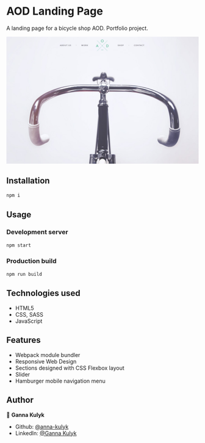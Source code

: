 # AOD Landing Page

A landing page for a bicycle shop AOD. Portfolio project.

![Screenshot](https://raw.githubusercontent.com/anna-kulyk/AOD_Landing/master/src/assets/AOD.jpg)

## Installation

```bash
npm i
```

## Usage

### Development server

```bash
npm start
```

### Production build

```bash
npm run build
```

## Technologies used

- HTML5
- CSS, SASS
- JavaScript

## Features

- Webpack module bundler
- Responsive Web Design
- Sections designed with CSS Flexbox layout
- Slider
- Hamburger mobile navigation menu

## Author

👤 **Ganna Kulyk**

- Github: [@anna-kulyk](https://github.com/anna-kulyk)
- LinkedIn: [@Ganna Kulyk](https://linkedin.com/in/ganna-kulyk-b90273252)
